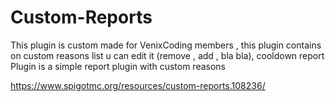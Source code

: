 # Custom-Reports
This plugin is custom made for VenixCoding members , this plugin contains on custom reasons list u can edit it (remove , add , bla bla), cooldown report Plugin is a simple report plugin with custom reasons  

https://www.spigotmc.org/resources/custom-reports.108236/
